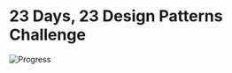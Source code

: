 # 23 Days, 23 Design Patterns Challenge  
![Progress](https://img.shields.io/badge/progress-9%2F23-brightgreen)  
